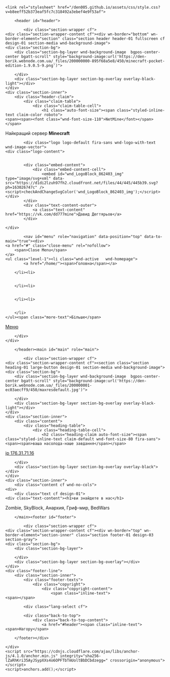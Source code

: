 <!DOCTYPE html>
  <head>
    <meta charset="UTF-8">
    <meta http-equiv="X-UA-Compatible" content="IE=edge">
    <meta name="viewport" content="width=device-width, initial-scale=1">

<!-- Begin Jekyll SEO tag v2.5.0 -->
<title>den005.github.io</title>
<meta name="generator" content="Jekyll v3.7.4" />
<meta property="og:title" content="den005.github.io" />
<meta property="og:locale" content="en_US" />
<link rel="canonical" href="https://denis2004.github.io/den005.github.io/" />
<meta property="og:url" content="https://denis2004.github.io/den005.github.io/" />
<meta property="og:site_name" content="den005.github.io" />
<script type="application/ld+json">
{"headline":"den005.github.io","@type":"WebSite","url":"https://denis2004.github.io/den005.github.io/","name":"den005.github.io","@context":"http://schema.org"}</script>
<!-- End Jekyll SEO tag -->

    <link rel="stylesheet" href="/den005.github.io/assets/css/style.css?v=b8eeff52b373eaf5fc7c318492a3ebef4e9f53af">
  </head>
  <html class="no-js" prefix="og: https://ogp.me/ns#" lang="uk"><head><meta charset="utf-8" /><meta http-equiv="X-UA-Compatible" content="IE=edge,chrome=1" /><title>Den-borik</title><meta name="viewport" content="width=device-width,initial-scale=1,viewport-fit=cover" /><meta name="msapplication-tap-highlight" content="no" /><link href="https://d1di2lzuh97fh2.cloudfront.net/files/1k/1kn/1knrp8.css?ph=163026747c" rel="stylesheet" /><meta name="description" content="zombi.skyBlok.Анархія, гріфсвіт,Bed Wars" /><meta name="keywords" content="" /><meta name="generator" content="Webnode 2" /><meta name="apple-mobile-web-app-capable" content="yes" /><meta name="apple-mobile-web-app-status-bar-style" content="black" /><meta name="format-detection" content="telephone=no" />

  <body>
    <div class="container-lg px-3 my-5 markdown-body">
      



<meta property="og:url" content="https://den-borik.webnode.com.ua/" /><meta property="og:title" content="Den-borik" /><meta property="og:type" content="article" /><meta property="og:description" content="zombi.skyBlok.Анархія, гріфсвіт,Bed Wars" /><meta property="og:site_name" content="Den-borik" /><meta property="og:image" content="https://den-borik.webnode.com.ua/_files/200000000-895f68a5e8/700/minecraft-pocket-edition-1.9.0.5-9.png" /><meta property="og:article:published_time" content="2019-01-27T00:00:00+0100" /><link rel="canonical" href="https://den-borik.webnode.com.ua/" /><script>window.checkAndChangeSvgColor=function(b){try{var c=document.getElementById(b);if(c){b=[["border","borderColor"],["outline","outlineColor"],["color","color"]];for(var h,a,d,f=[],e=0,m=b.length;e<m;e++)if(h=window.getComputedStyle(c)[b[e][1]].replace(/\s/g,"").match(/^rgb[a]?\(([0-9]{1,3}),([0-9]{1,3}),([0-9]{1,3})/i)){a="";for(var g=1;3>=g;g++)a+=("0"+parseInt(h[g],10).toString(16)).slice(-2);"0"===a.charAt(0)&&(d=parseInt(a.substr(0,2),16),d=Math.max(16,d),a=d.toString(16)+a.slice(-4));f.push(b[e][0]+"="+a)}if(f.length){var k=c.getAttribute("data-src");c.src=k+(0>k.indexOf("?")?"?":"&")+f.join("&");var l=c.parentNode;l.innerHTML=l.innerHTML}}}catch(n){}};</script><link rel="stylesheet" href="https://use.typekit.net/xqg2ruf.css" /><script>(function(i,s,o,g,r,a,m){i['GoogleAnalyticsObject']=r;i[r]=i[r]||function(){
			(i[r].q=i[r].q||[]).push(arguments)},i[r].l=1*new Date();a=s.createElement(o),
			m=s.getElementsByTagName(o)[0];a.async=1;a.src=g;m.parentNode.insertBefore(a,m)
			})(window,document,'script','//www.google-analytics.com/analytics.js','ga');ga('create', 'UA-797705-6', 'auto',{"name":"wnd_header"});ga('wnd_header.set', 'dimension1', 'W2');ga('wnd_header.set', 'anonymizeIp', true);ga('wnd_header.send', 'pageview');</script></head><body class="layout-01 eshop-hide wt-home wnd-fonts-fallback">
<div class="wnd-page cf color-blue">
	<div id="wrapper">

		<header id="header">

			<div class="section-wrapper cf">
	<div class="section-wrapper-content cf"><div wn-border="bottom" wn-border-element="section" class="section header header-01 fullscreen cf design-01 section-media wnd-background-image">
	<div class="section-bg">
		<div class="section-bg-layer wnd-background-image  bgpos-center-center bgatt-scroll" style="background-image:url('https://den-borik.webnode.com.ua/_files/200000000-895f68a5e8/450/minecraft-pocket-edition-1.9.0.5-9.png')">
			
		</div>
		<div class="section-bg-layer section-bg-overlay overlay-black-light"></div>
	</div>
	<div class="section-inner">
		<div class="header-claim">
			<div class="claim-table">
				<div class="claim-table-cell">
					<h1 class="auto-font-size"><span class="styled-inline-text claim-color roboto">
	<span><span><font class="wnd-font-size-110">NetMine</font></span></span>
</span></h1>
					<div class="subclaim"><span class="styled-inline-text claim-default fira-sans">
	<span><span>Найкращий сервер <b>Minecraft</b></span></span>
</span></div>
				</div>
			</div>
		</div>
	</div>
	<div class="nav-line initial-state cf wnd-fixed">
		<div class="section-inner">

			<div class="logo logo-default fira-sans wnd-logo-with-text wnd-image-vector">
    <div class="logo-content">
        
            
            <div class="embed-content">
	            <div class="embed-content-cell">
                    <embed id="wnd_LogoBlock_862403_img" type="image/svg+xml" data-src="https://d1di2lzuh97fh2.cloudfront.net/files/44/445/445b39.svg?ph=163026747c" /><script>checkAndChangeSvgColor('wnd_LogoBlock_862403_img');</script></div>
            </div>
	        <div class="text-content-outer">
		        <a class="text-content" href="https://vk.com/dd777mine">Давид Дегтярьов</a>
	        </div>
        
    </div>
</div>

			

			<nav id="menu" role="navigation" data-position="top" data-to-main="true"><div>
	<a href="#" class="close-menu" rel="nofollow">
		<span>Close Menu</span>
	</a>
    <ul class="level-1"><li class="wnd-active   wnd-homepage">
        	<a href="/home/"><span>Головна</span></a>
        	
    	</li><li>
        	
        	
    	</li><li>
        	
        	
    	</li><li>
        	
        	
    	</li>
    </ul><span class="more-text">Більше</span>
</div></nav><div id="menu-mobile" class="hidden">
				<a href="#" id="menu-submit"><span></span>Меню</a>
			</div>

		</div>
	</div>
</div></div>
</div>

		</header><main id="main" role="main">

			<div class="section-wrapper cf">
	<div class="section-wrapper-content cf"><section class="section heading-01 large-button design-01 section-media wnd-background-image"><div class="section-bg">
		<div class="section-bg-layer wnd-background-image  bgpos-center-center bgatt-scroll" style="background-image:url('https://den-borik.webnode.com.ua/_files/200000001-ec03aecff9/450/maxresdefault.jpg')">
			
		</div>
		<div class="section-bg-layer section-bg-overlay overlay-black-light"></div>
	</div>
	<div class="section-inner">
		<div class="content">
			<div class="heading-table">
				<div class="heading-table-cell">
					<h2 class="heading-claim auto-font-size"><span class="styled-inline-text claim-default wnd-font-size-80 fira-sans">
	<span><span>ваша насолода-наше завдання</span></span>
</span></h2>
					<div class="button block typo-01 button-01 wnd-align-center">
	<div class="button-content">
		<a href="https://mc-netmine.autodonate.su" rel="nofollow" target="_blank">
			<span>ip 176.31.71.16</span>
		</a>
	</div>
</div>
				</div>
			</div>
		</div>
	</div>
</section><section class="section default-01 design-01 section-media wnd-background-image"><div class="section-bg">
		<div class="section-bg-layer wnd-background-image  bgpos-center-center bgatt-scroll" style="background-image:url('https://den-borik.webnode.com.ua/_files/200000002-f1e27f2da7/450/modern.jpg')">
			
		</div>
		<div class="section-bg-layer section-bg-overlay overlay-black"></div>
	</div>
	<div class="section-inner">
		<div class="content cf wnd-no-cols">
	<div>
		<div class="text cf design-01">
    <div class="text-content"><h1>ви знайдете в нас</h1>

<p>Zombie, SkyBlock, Анархия, Гриф-мир, BedWars</p>
</div>
</div>
	</div>
	
</div>
	</div>
</section></div>
</div>

		</main><footer id="footer">

			<div class="section-wrapper cf">
	<div class="section-wrapper-content cf"><div wn-border="top" wn-border-element="section-inner" class="section footer-01 design-03 section-gray">
	<div class="section-bg">
		<div class="section-bg-layer">
			
		</div>
		<div class="section-bg-layer section-bg-overlay"></div>
	</div>
	<div class="footer-line">
		<div class="section-inner">
			<div class="footer-texts">
				<div class="copyright">
					<div class="copyright-content">
						<span class="inline-text">
	<span></span>
</span>
					</div>
				</div>
				<div class="system-footer">
					<div class="system-footer-content">
						<div class="sf">
<div class="sf-content"></div>
</div>
					</div>
				</div>
			</div>

			<div class="lang-select cf">
	
</div>

			<div class="back-to-top">
				<div class="back-to-top-content">
					<a href="#header"><span class="inline-text">
	<span>Нагору</span>
</span></a>
				</div>
			</div>
		</div>
	</div>
</div></div>
</div>

		</footer></div>

</div>


<div id="fe_footer"><style></script></body></html>
</style></div></body></html>


      
    </div>
    <script src="https://cdnjs.cloudflare.com/ajax/libs/anchor-js/4.1.0/anchor.min.js" integrity="sha256-lZaRhKri35AyJSypXXs4o6OPFTbTmUoltBbDCbdzegg=" crossorigin="anonymous"></script>
    <script>anchors.add();</script>
    
  </body>
</html>
